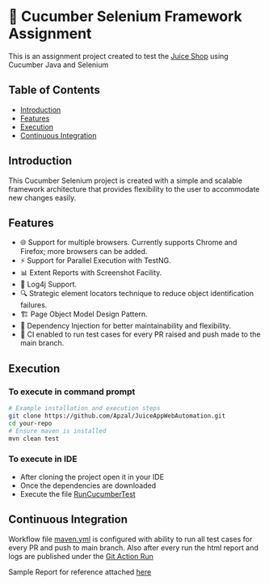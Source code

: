 # 🥒 Cucumber Selenium Framework Assignment

This is an assignment project created to test the [Juice Shop](https://juice-shop.herokuapp.com/) using Cucumber Java and Selenium

## Table of Contents

- [Introduction](#introduction)
- [Features](#features)
- [Execution](#execution)
- [Continuous Integration](#continuous-integration)


## Introduction

This Cucumber Selenium project is created with a simple and scalable framework architecture that provides flexibility to the user to accommodate new changes easily.

## Features

- 🌐 Support for multiple browsers. Currently supports Chrome and Firefox; more browsers can be added.
- ⚡ Support for Parallel Execution with TestNG.
- 📊 Extent Reports with Screenshot Facility.
- 📝 Log4j Support.
- 🔍 Strategic element locators technique to reduce object identification failures.
- 🏗️ Page Object Model Design Pattern.
- 💉 Dependency Injection for better maintainability and flexibility.
- 🔄 CI enabled to run test cases for every PR raised and push made to the main branch.

## Execution

### To execute in command prompt

```bash
# Example installation and execution steps
git clone https://github.com/Apzal/JuiceAppWebAutomation.git
cd your-repo
# Ensure maven is installed
mvn clean test
```
### To execute in IDE
- After cloning the project open it in your IDE
- Once the dependencies are downloaded
- Execute the file [RunCucumberTest](src/test/java/runner/WebRunCucumberTest.java)

## Continuous Integration

Workflow file [maven.yml](#.github/workflows/maven.yml) is configured with ability to run all test cases for every PR and push to main branch.
Also after every run the html report and logs are published under the [Git Action Run](https://github.com/Apzal/jdoodletest/actions/runs/7279475549)

Sample Report for reference attached [here](test-output/SparkReport/testReport.html)




